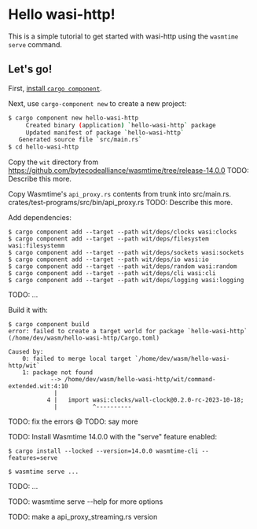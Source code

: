 # Hello wasi-http!

This is a simple tutorial to get started with wasi-http using the
`wasmtime serve` command.

## Let's go!

First, [install `cargo component`](https://github.com/bytecodealliance/cargo-component#requirements).

Next, use `cargo-component new` to create a new project:

```sh
$ cargo component new hello-wasi-http
     Created binary (application) `hello-wasi-http` package
     Updated manifest of package `hello-wasi-http`
   Generated source file `src/main.rs`
$ cd hello-wasi-http
```

Copy the `wit` directory from
https://github.com/bytecodealliance/wasmtime/tree/release-14.0.0
TODO: Describe this more.

Copy Wasmtime's `api_proxy.rs` contents from trunk into src/main.rs.
crates/test-programs/src/bin/api_proxy.rs
TODO: Describe this more.

Add dependencies:
```
$ cargo component add --target --path wit/deps/clocks wasi:clocks
$ cargo component add --target --path wit/deps/filesystem wasi:filesystemm
$ cargo component add --target --path wit/deps/sockets wasi:sockets
$ cargo component add --target --path wit/deps/io wasi:io
$ cargo component add --target --path wit/deps/random wasi:random
$ cargo component add --target --path wit/deps/cli wasi:cli
$ cargo component add --target --path wit/deps/logging wasi:logging
```
TODO: ...

Build it with:
```
$ cargo component build
error: failed to create a target world for package `hello-wasi-http` (/home/dev/wasm/hello-wasi-http/Cargo.toml)

Caused by:
    0: failed to merge local target `/home/dev/wasm/hello-wasi-http/wit`
    1: package not found
            --> /home/dev/wasm/hello-wasi-http/wit/command-extended.wit:4:10
             |
           4 |   import wasi:clocks/wall-clock@0.2.0-rc-2023-10-18;
             |          ^----------
```
TODO: fix the errors :smile:
TODO: say more

TODO: Install Wasmtime 14.0.0 with the "serve" feature enabled:

```
$ cargo install --locked --version=14.0.0 wasmtime-cli --features=serve
```

```
$ wasmtime serve ...
```
TODO: ...

TODO: wasmtime serve --help for more options

TODO: make a api_proxy_streaming.rs version
